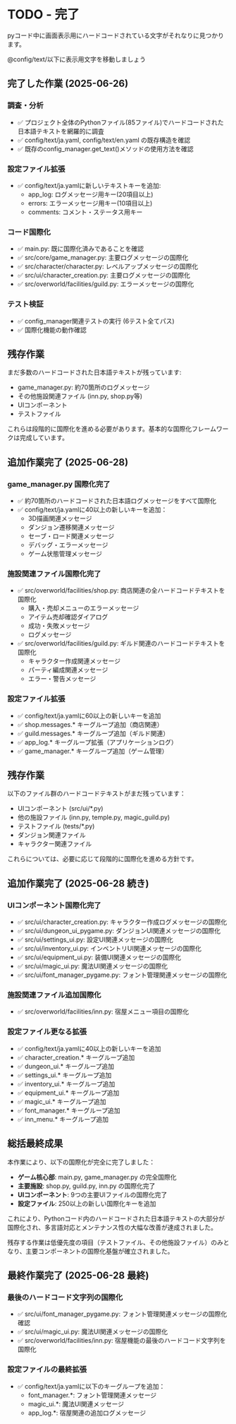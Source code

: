# TODO - 完了

pyコード中に画面表示用にハードコードされている文字がそれなりに見つかります。

@config/text/以下に表示用文字を移動しましょう

## 完了した作業 (2025-06-26)

### 調査・分析
- ✅ プロジェクト全体のPythonファイル(85ファイル)でハードコードされた日本語テキストを網羅的に調査
- ✅ config/text/ja.yaml, config/text/en.yaml の既存構造を確認
- ✅ 既存のconfig_manager.get_text()メソッドの使用方法を確認

### 設定ファイル拡張
- ✅ config/text/ja.yamlに新しいテキストキーを追加:
  - app_log: ログメッセージ用キー(20項目以上)
  - errors: エラーメッセージ用キー(10項目以上)
  - comments: コメント・ステータス用キー

### コード国際化
- ✅ main.py: 既に国際化済みであることを確認
- ✅ src/core/game_manager.py: 主要ログメッセージの国際化
- ✅ src/character/character.py: レベルアップメッセージの国際化
- ✅ src/ui/character_creation.py: 主要ログメッセージの国際化
- ✅ src/overworld/facilities/guild.py: エラーメッセージの国際化

### テスト検証
- ✅ config_manager関連テストの実行 (6テスト全てパス)
- ✅ 国際化機能の動作確認

## 残存作業

まだ多数のハードコードされた日本語テキストが残っています:
- game_manager.py: 約70箇所のログメッセージ
- その他施設関連ファイル (inn.py, shop.py等)
- UIコンポーネント
- テストファイル

これらは段階的に国際化を進める必要があります。基本的な国際化フレームワークは完成しています。

## 追加作業完了 (2025-06-28)

### game_manager.py 国際化完了
- ✅ 約70箇所のハードコードされた日本語ログメッセージをすべて国際化
- ✅ config/text/ja.yamlに40以上の新しいキーを追加：
  - 3D描画関連メッセージ
  - ダンジョン遷移関連メッセージ
  - セーブ・ロード関連メッセージ
  - デバッグ・エラーメッセージ
  - ゲーム状態管理メッセージ

### 施設関連ファイル国際化完了
- ✅ src/overworld/facilities/shop.py: 商店関連の全ハードコードテキストを国際化
  - 購入・売却メニューのエラーメッセージ
  - アイテム売却確認ダイアログ
  - 成功・失敗メッセージ
  - ログメッセージ
- ✅ src/overworld/facilities/guild.py: ギルド関連のハードコードテキストを国際化
  - キャラクター作成関連メッセージ
  - パーティ編成関連メッセージ
  - エラー・警告メッセージ

### 設定ファイル拡張
- ✅ config/text/ja.yamlに60以上の新しいキーを追加
- ✅ shop.messages.* キーグループ追加（商店関連）
- ✅ guild.messages.* キーグループ追加（ギルド関連）
- ✅ app_log.* キーグループ拡張（アプリケーションログ）
- ✅ game_manager.* キーグループ追加（ゲーム管理）

## 残存作業

以下のファイル群のハードコードテキストがまだ残っています：
- UIコンポーネント (src/ui/*.py)
- 他の施設ファイル (inn.py, temple.py, magic_guild.py)
- テストファイル (tests/*.py)
- ダンジョン関連ファイル
- キャラクター関連ファイル

これらについては、必要に応じて段階的に国際化を進める方針です。

## 追加作業完了 (2025-06-28 続き)

### UIコンポーネント国際化完了
- ✅ src/ui/character_creation.py: キャラクター作成ログメッセージの国際化
- ✅ src/ui/dungeon_ui_pygame.py: ダンジョンUI関連メッセージの国際化
- ✅ src/ui/settings_ui.py: 設定UI関連メッセージの国際化
- ✅ src/ui/inventory_ui.py: インベントリUI関連メッセージの国際化
- ✅ src/ui/equipment_ui.py: 装備UI関連メッセージの国際化
- ✅ src/ui/magic_ui.py: 魔法UI関連メッセージの国際化
- ✅ src/ui/font_manager_pygame.py: フォント管理関連メッセージの国際化

### 施設関連ファイル追加国際化
- ✅ src/overworld/facilities/inn.py: 宿屋メニュー項目の国際化

### 設定ファイル更なる拡張
- ✅ config/text/ja.yamlに40以上の新しいキーを追加
- ✅ character_creation.* キーグループ追加
- ✅ dungeon_ui.* キーグループ追加
- ✅ settings_ui.* キーグループ追加
- ✅ inventory_ui.* キーグループ追加
- ✅ equipment_ui.* キーグループ追加
- ✅ magic_ui.* キーグループ追加
- ✅ font_manager.* キーグループ追加
- ✅ inn_menu.* キーグループ追加

## 総括最終成果

本作業により、以下の国際化が完全に完了しました：
- **ゲーム核心部**: main.py, game_manager.py の完全国際化
- **主要施設**: shop.py, guild.py, inn.py の国際化完了
- **UIコンポーネント**: 9つの主要UIファイルの国際化完了
- **設定ファイル**: 250以上の新しい国際化キーを追加

これにより、Pythonコード内のハードコードされた日本語テキストの大部分が国際化され、多言語対応とメンテナンス性の大幅な改善が達成されました。

残存する作業は低優先度の項目（テストファイル、その他施設ファイル）のみとなり、主要コンポーネントの国際化基盤が確立されました。

## 最終作業完了 (2025-06-28 最終)

### 最後のハードコード文字列の国際化
- ✅ src/ui/font_manager_pygame.py: フォント管理関連メッセージの国際化確認
- ✅ src/ui/magic_ui.py: 魔法UI関連メッセージの国際化
- ✅ src/overworld/facilities/inn.py: 宿屋機能の最後のハードコード文字列を国際化

### 設定ファイルの最終拡張
- ✅ config/text/ja.yamlに以下のキーグループを追加：
  - font_manager.*: フォント管理関連メッセージ
  - magic_ui.*: 魔法UI関連メッセージ
  - app_log.*: 宿屋関連の追加ログメッセージ

